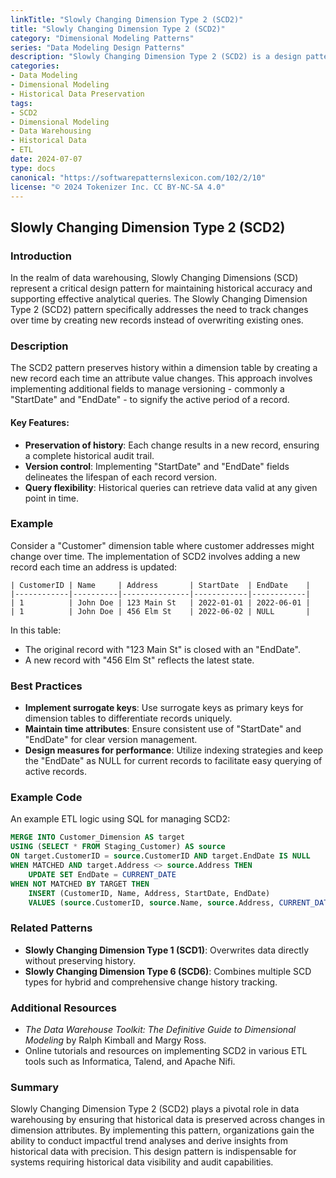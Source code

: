 ```yaml
---
linkTitle: "Slowly Changing Dimension Type 2 (SCD2)"
title: "Slowly Changing Dimension Type 2 (SCD2)"
category: "Dimensional Modeling Patterns"
series: "Data Modeling Design Patterns"
description: "Slowly Changing Dimension Type 2 (SCD2) is a design pattern that allows you to preserve historical data in dimensional modeling by creating a new record for every change with associated effective dates. This enables robust trend analysis and historical data tracking."
categories:
- Data Modeling
- Dimensional Modeling
- Historical Data Preservation
tags:
- SCD2
- Dimensional Modeling
- Data Warehousing
- Historical Data
- ETL
date: 2024-07-07
type: docs
canonical: "https://softwarepatternslexicon.com/102/2/10"
license: "© 2024 Tokenizer Inc. CC BY-NC-SA 4.0"
---
```


## Slowly Changing Dimension Type 2 (SCD2)

### Introduction
In the realm of data warehousing, Slowly Changing Dimensions (SCD) represent a critical design pattern for maintaining historical accuracy and supporting effective analytical queries. The Slowly Changing Dimension Type 2 (SCD2) pattern specifically addresses the need to track changes over time by creating new records instead of overwriting existing ones.

### Description
The SCD2 pattern preserves history within a dimension table by creating a new record each time an attribute value changes. This approach involves implementing additional fields to manage versioning - commonly a "StartDate" and "EndDate" - to signify the active period of a record.

#### Key Features:
- **Preservation of history**: Each change results in a new record, ensuring a complete historical audit trail.
- **Version control**: Implementing "StartDate" and "EndDate" fields delineates the lifespan of each record version.
- **Query flexibility**: Historical queries can retrieve data valid at any given point in time.

### Example
Consider a "Customer" dimension table where customer addresses might change over time. The implementation of SCD2 involves adding a new record each time an address is updated:

```plaintext
| CustomerID | Name     | Address       | StartDate  | EndDate    |
|------------|----------|---------------|------------|------------|
| 1          | John Doe | 123 Main St   | 2022-01-01 | 2022-06-01 |
| 1          | John Doe | 456 Elm St    | 2022-06-02 | NULL       |
```

In this table:
- The original record with "123 Main St" is closed with an "EndDate".
- A new record with "456 Elm St" reflects the latest state.

### Best Practices
- **Implement surrogate keys**: Use surrogate keys as primary keys for dimension tables to differentiate records uniquely.
- **Maintain time attributes**: Ensure consistent use of "StartDate" and "EndDate" for clear version management.
- **Design measures for performance**: Utilize indexing strategies and keep the "EndDate" as NULL for current records to facilitate easy querying of active records.

### Example Code
An example ETL logic using SQL for managing SCD2:

```sql
MERGE INTO Customer_Dimension AS target
USING (SELECT * FROM Staging_Customer) AS source
ON target.CustomerID = source.CustomerID AND target.EndDate IS NULL
WHEN MATCHED AND target.Address <> source.Address THEN
    UPDATE SET EndDate = CURRENT_DATE
WHEN NOT MATCHED BY TARGET THEN
    INSERT (CustomerID, Name, Address, StartDate, EndDate)
    VALUES (source.CustomerID, source.Name, source.Address, CURRENT_DATE, NULL);
```

### Related Patterns
- **Slowly Changing Dimension Type 1 (SCD1)**: Overwrites data directly without preserving history.
- **Slowly Changing Dimension Type 6 (SCD6)**: Combines multiple SCD types for hybrid and comprehensive change history tracking.

### Additional Resources
- *The Data Warehouse Toolkit: The Definitive Guide to Dimensional Modeling* by Ralph Kimball and Margy Ross.
- Online tutorials and resources on implementing SCD2 in various ETL tools such as Informatica, Talend, and Apache Nifi.

### Summary
Slowly Changing Dimension Type 2 (SCD2) plays a pivotal role in data warehousing by ensuring that historical data is preserved across changes in dimension attributes. By implementing this pattern, organizations gain the ability to conduct impactful trend analyses and derive insights from historical data with precision. This design pattern is indispensable for systems requiring historical data visibility and audit capabilities.

